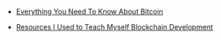 - [Everything You Need To Know About Bitcoin](https://medium.com/the-mission/everything-you-need-to-know-about-bitcoin-f2a3be247a5b)

* [Resources I Used to Teach Myself Blockchain Development](https://medium.freecodecamp.org/the-resources-i-used-to-teach-myself-blockchain-development-1fccada9b92b)